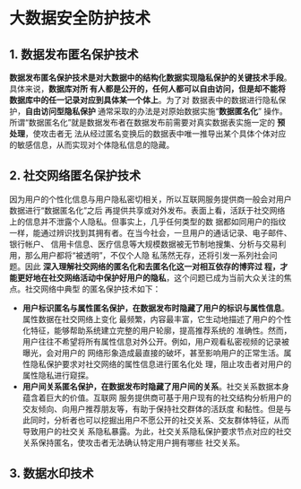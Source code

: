 大数据安全防护技术
===================================================================================
## 1. 数据发布匿名保护技术
**数据发布匿名保护技术是对大数据中的结构化数据实现隐私保护的关键技术手段**。具体来说，**数据库对所
有人都是公开的，任何人都可以自由访问，但是却不能将数据库中的任一记录对应到具体某一个体上**。为了对
数据表中的数据进行隐私保护，**自由访问型隐私保护** 通常采取的办法是对原始数据实施“**数据匿名化**”
操作。所谓“数据匿名化”就是数据发布者在数据发布前需要对真实数据表实施一定的 **预处理**，使攻击者无
法从经过匿名变换后的数据表中唯一推导出某个具体个体对应的敏感信息，从而实现对个体隐私信息的隐藏。

## 2. 社交网络匿名保护技术
因为用户的个性化信息与用户隐私密切相关，所以互联网服务提供商一般会对用户数据进行“数据匿名化”之后
再提供共享或对外发布。表面上看，活跃于社交网络上的信息并不泄露个人隐私。但事实上，几乎任何类型的数
据都如同用户的指纹一样，能通过辨识找到其拥有者。在当今社会，一旦用户的通话记录、电子邮件、银行帐户、
信用卡信息、医疗信息等大规模数据被无节制地搜集、分析与交易利用，那么用户都将“被透明”，不仅个人隐
私荡然无存，还将引发一系列社会问题。因此 **深入理解社交网络的匿名化和去匿名化这一对相互依存的博弈过
程，才能更好地在社交网络活动中保护好用户的隐私**，这个问题已成为当前大众关注的焦点。社交网络中典型
的匿名保护技术如下：
+ **用户标识匿名与属性匿名保护，在数据发布时隐藏了用户的标识与属性信息**。属性数据在社交网络上变化
最频繁，内容最丰富，它生动地描述了用户的个性化特征，能够帮助系统建立完整的用户轮廓，提高推荐系统的
准确性。然而，用户往往不希望将所有属性信息对外公开。例如，用户观看私密视频的记录被曝光，会对用户的
网络形象造成最直接的破坏，甚至影响用户的正常生活。属性隐私保护要求对社交网络的属性信息进行匿名化处
理，阻止攻击者对用户的属性隐私进行窥探。
+ **用户间关系匿名保护，在数据发布时隐藏了用户间的关系**。社交关系数据本身蕴含着巨大的价值。互联网
服务提供商可基于用户现有的社交结构分析用户的交友倾向、向用户推荐朋友等，有助于保持社交群体的活跃度
和黏性。但是与此同时，分析者也可以挖掘出用户不愿公开的社交关系、交友群体特征，从而导致用户的社交关
系隐私暴露。为此，社交关系隐私保护要求节点对应的社交关系保持匿名，使攻击者无法确认特定用户拥有哪些
社交关系。

## 3. 数据水印技术
